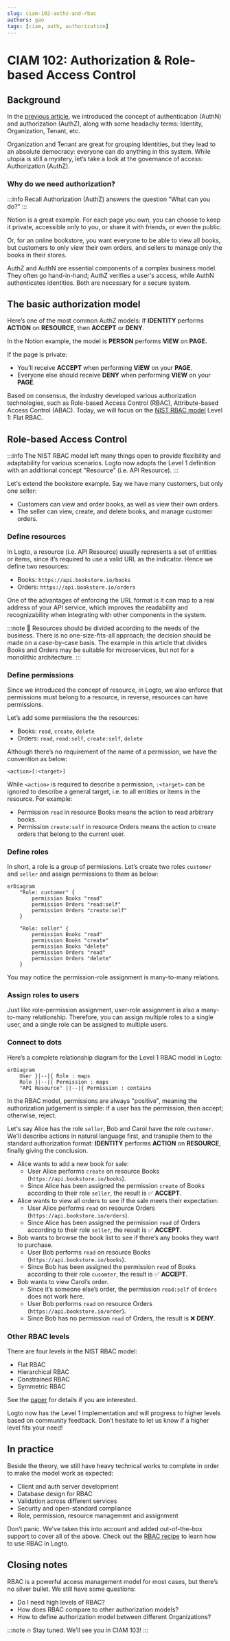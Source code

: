 ```yaml
---
slug: ciam-102-authz-and-rbac
authors: gao
tags: [ciam, auth, authorization]
---
```


# CIAM 102: Authorization & Role-based Access Control

## Background

In the [previous article](../2022-11-28-ciam-101-authn-identity-sso/index.mdx), we introduced the concept of authentication (AuthN) and authorization (AuthZ), along with some headachy terms: Identity, Organization, Tenant, etc.

Organization and Tenant are great for grouping Identities, but they lead to an absolute democracy: everyone can do anything in this system. While utopia is still a mystery, let’s take a look at the governance of access: Authorization (AuthZ).

<!--truncate-->

### Why do we need authorization?

:::info Recall
Authorization (AuthZ) answers the question “What can you do?”
:::

Notion is a great example. For each page you own, you can choose to keep it private, accessible only to you, or share it with friends, or even the public.

Or, for an online bookstore, you want everyone to be able to view all books, but customers to only view their own orders, and sellers to manage only the books in their stores.

AuthZ and AuthN are essential components of a complex business model. They often go hand-in-hand; AuthZ verifies a user's access, while AuthN authenticates identities. Both are necessary for a secure system.

## The basic authorization model

Here’s one of the most common AuthZ models: If **IDENTITY** performs **ACTION** on **RESOURCE**, then **ACCEPT** or **DENY**.

In the Notion example, the model is **PERSON** performs **VIEW** on **PAGE.**

If the page is private:

- You’ll receive **ACCEPT** when performing **VIEW** on your **PAGE**.
- Everyone else should receive **DENY** when performing **VIEW** on your **PAGE**.

Based on consensus, the industry developed various authorization technologies, such as Role-based Access Control (RBAC), Attribute-based Access Control (ABAC). Today, we will focus on the [NIST RBAC model](https://csrc.nist.gov/CSRC/media/Publications/conference-paper/2000/07/26/the-nist-model-for-role-based-access-control-towards-a-unified-/documents/sandhu-ferraiolo-kuhn-00.pdf) Level 1: Flat RBAC.

## Role-based Access Control

:::info
The NIST RBAC model left many things open to provide flexibility and adaptability for various scenarios. Logto now adopts the Level 1 definition with an additional concept "Resource" (i.e. API Resource).
:::

Let's extend the bookstore example. Say we have many customers, but only one seller:

- Customers can view and order books, as well as view their own orders.
- The seller can view, create, and delete books, and manage customer orders.

### Define resources

In Logto, a resource (i.e. API Resource) usually represents a set of entities or items, since it’s required to use a valid URL as the indicator. Hence we define two resources:

- Books: `https://api.bookstore.io/books`
- Orders: `https://api.bookstore.io/orders`

One of the advantages of enforcing the URL format is it can map to a real address of your API service, which improves the readability and recognizability when integrating with other components in the system.

:::note
🤔 Resources should be divided according to the needs of the business. There is no one-size-fits-all approach; the decision should be made on a case-by-case basis. The example in this article that divides Books and Orders may be suitable for microservices, but not for a monolithic architecture.
:::

### Define permissions

Since we introduced the concept of resource, in Logto, we also enforce that permissions must belong to a resource, in reverse, resources can have permissions.

Let’s add some permissions the the resources:

- Books: `read`, `create`, `delete`
- Orders: `read`, `read:self`, `create:self`, `delete`

Although there’s no requirement of the name of a permission, we have the convention as below:

```
<action>[:<target>]
```

While `<action>` is required to describe a permission, `:<target>` can be ignored to describe a general target, i.e. to all entities or items in the resource. For example:

- Permission `read` in resource Books means the action to read arbitrary books.
- Permission `create:self` in resource Orders means the action to create orders that belong to the current user.

### Define roles

In short, a role is a group of permissions. Let’s create two roles `customer` and `seller` and assign permissions to them as below:

```mermaid
erDiagram
	"Role: customer" {
		permission Books "read"
		permission Orders "read:self"
		permission Orders "create:self"
	}

	"Role: seller" {
		permission Books "read"
		permission Books "create"
		permission Books "delete"
		permission Orders "read"
		permission Orders "delete"
	}

```

You may notice the permission-role assignment is many-to-many relations.

### Assign roles to users

Just like role-permission assignment, user-role assignment is also a many-to-many relationship. Therefore, you can assign multiple roles to a single user, and a single role can be assigned to multiple users.

### Connect to dots

Here’s a complete relationship diagram for the Level 1 RBAC model in Logto:

```mermaid
erDiagram
	User }|--|{ Role : maps
	Role }|--|{ Permission : maps
	"API Resource" ||--|{ Permission : contains
```

In the RBAC model, permissions are always "positive", meaning the authorization judgement is simple: if a user has the permission, then accept; otherwise, reject.

Let's say Alice has the role `seller`, Bob and Carol have the role `customer`. We'll describe actions in natural language first, and transpile them to the standard authorization format: **IDENTITY** performs **ACTION** on **RESOURCE**, finally giving the conclusion.

- Alice wants to add a new book for sale:
  - User Alice performs `create` on resource Books (`https://api.bookstore.io/books`).
  - Since Alice has been assigned the permission `create` of Books according to their role `seller`, the result is ✅ **ACCEPT**.
- Alice wants to view all orders to see if the sale meets their expectation:
  - User Alice performs `read` on resource Orders (`https://api.bookstore.io/orders`).
  - Since Alice has been assigned the permission `read` of Orders according to their role `seller`, the result is ✅ **ACCEPT**.
- Bob wants to browse the book list to see if there’s any books they want to purchase.
  - User Bob performs `read` on resource Books (`https://api.bookstore.io/books`).
  - Since Bob has been assigned the permission `read` of Books according to their role `cusomter`, the result is ✅ **ACCEPT**.
- Bob wants to view Carol’s order.
  - Since it’s someone else’s order, the permission `read:self` of `Orders` does not work here.
  - User Bob performs `read` on resource Orders (`https://api.bookstore.io/order`).
  - Since Bob has no permission `read` of Orders, the result is ❌ **DENY**.

### Other RBAC levels

There are four levels in the NIST RBAC model:

- Flat RBAC
- Hierarchical RBAC
- Constrained RBAC
- Symmetric RBAC

See the [paper](https://csrc.nist.gov/CSRC/media/Publications/conference-paper/2000/07/26/the-nist-model-for-role-based-access-control-towards-a-unified-/documents/sandhu-ferraiolo-kuhn-00.pdf) for details if you are interested.

Logto now has the Level 1 implementation and will progress to higher levels based on community feedback. Don’t hesitate to let us know if a higher level fits your need!

## In practice

Beside the theory, we still have heavy technical works to complete in order to make the model work as expected:

- Client and auth server development
- Database design for RBAC
- Validation across different services
- Security and open-standard compliance
- Role, permission, resource management and assignment

Don’t panic. We've taken this into account and added out-of-the-box support to cover all of the above. Check out the [RBAC recipe](/authorization/role-based-access-control) to learn how to use RBAC in Logto.

## Closing notes

RBAC is a powerful access management model for most cases, but there’s no silver bullet. We still have some questions:

- Do I need high levels of RBAC?
- How does RBAC compare to other authorization models?
- How to define authorization model between different Organizations?

:::note
🔥 Stay tuned. We’ll see you in CIAM 103!
:::
